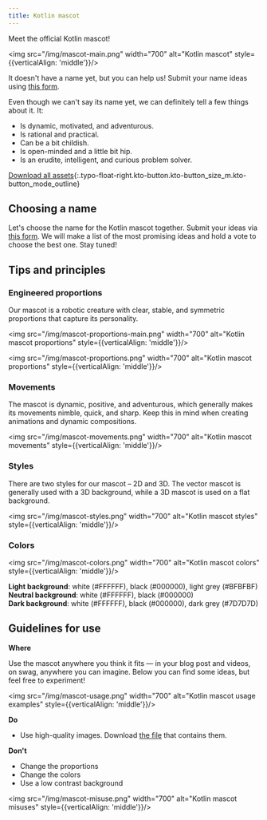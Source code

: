 ```yaml
---
title: Kotlin mascot
---
```



Meet the official Kotlin mascot!

<img src="/img/mascot-main.png" width="700" alt="Kotlin mascot" style={{verticalAlign: 'middle'}}/>

It doesn't have a name yet, but you can help us! Submit your name ideas using [this form](https://forms.gle/yktEz3xCAwKEm9cx9).

Even though we can't say its name yet, we can definitely tell a few things about it. It:
* Is dynamic, motivated, and adventurous.
* Is rational and practical.
* Can be a bit childish.
* Is open-minded and a little bit hip.
* Is an erudite, intelligent, and curious problem solver.

[Download all assets](https://drive.google.com/file/d/1fJrVCSXTuD9tcVy2BMlmx0B-rxAsdvtN){:.typo-float-right.kto-button.kto-button_size_m.kto-button_mode_outline}

## Choosing a name

Let's choose the name for the Kotlin mascot together. Submit your ideas via [this form](https://forms.gle/yktEz3xCAwKEm9cx9).
We will make a list of the most promising ideas and hold a vote to choose the best one. Stay tuned!

## Tips and principles

### Engineered proportions

Our mascot is a robotic creature with clear, stable, and symmetric proportions that capture its personality.

<img src="/img/mascot-proportions-main.png" width="700" alt="Kotlin mascot proportions" style={{verticalAlign: 'middle'}}/>

<img src="/img/mascot-proportions.png" width="700" alt="Kotlin mascot proportions" style={{verticalAlign: 'middle'}}/>

### Movements

The mascot is dynamic, positive, and adventurous, which generally makes its movements nimble, quick, and sharp.
Keep this in mind when creating animations and dynamic compositions.

<img src="/img/mascot-movements.png" width="700" alt="Kotlin mascot movements" style={{verticalAlign: 'middle'}}/>

### Styles

There are two styles for our mascot – 2D and 3D. The vector mascot is generally used with a 3D background,
while a 3D mascot is used on a flat background.

<img src="/img/mascot-styles.png" width="700" alt="Kotlin mascot styles" style={{verticalAlign: 'middle'}}/>

### Colors

<img src="/img/mascot-colors.png" width="700" alt="Kotlin mascot colors" style={{verticalAlign: 'middle'}}/>

**Light background**: white (#FFFFFF), black (#000000), light grey (#BFBFBF)  
**Neutral background**: white (#FFFFFF), black (#000000)  
**Dark background**: white (#FFFFFF), black (#000000), dark grey (#7D7D7D)

## Guidelines for use

**Where**

Use the mascot anywhere you think it fits — in your blog post and videos, on swag, anywhere you can imagine. Below you
can find some ideas, but feel free to experiment!

<img src="/img/mascot-usage.png" width="700" alt="Kotlin mascot usage examples" style={{verticalAlign: 'middle'}}/>

**Do**
* Use high-quality images. Download [the file](https://drive.google.com/file/d/1fJrVCSXTuD9tcVy2BMlmx0B-rxAsdvtN)
that contains them.

**Don't**
* Change the proportions
* Change the colors
* Use a low contrast background

<img src="/img/mascot-misuse.png" width="700" alt="Kotlin mascot misuses" style={{verticalAlign: 'middle'}}/>
